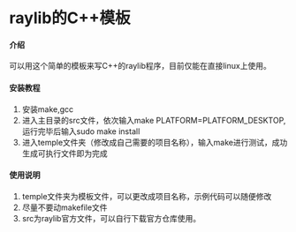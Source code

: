 # raylib的C++模板

#### 介绍
可以用这个简单的模板来写C++的raylib程序，目前仅能在直接linux上使用。

#### 安装教程

1.  安装make,gcc
2.  进入主目录的src文件，依次输入make PLATFORM=PLATFORM_DESKTOP,运行完毕后输入sudo make install
3.  进入temple文件夹（修改成自己需要的项目名称），输入make进行测试，成功生成可执行文件即为完成

#### 使用说明

1.  temple文件夹为模板文件，可以更改成项目名称，示例代码可以随便修改
2.  尽量不要动makefile文件
3.  src为raylib官方文件，可以自行下载官方仓库使用。